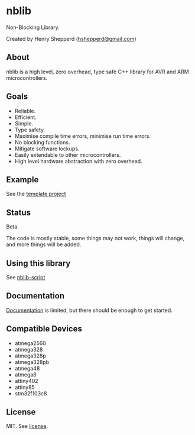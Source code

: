 # nblib

Non-Blocking Library.

Created by Henry Shepperd (hshepperd@gmail.com)

## About

nblib is a high level, zero overhead, type safe C++ library for AVR and ARM microcontrollers.

## Goals

* Reliable.
* Efficient.
* Simple.
* Type safety.
* Maximise compile time errors, minimise run time errors.
* No blocking functions.
* Mitigate software lockups.
* Easily extendable to other microcontrollers.
* High level hardware abstraction with zero overhead.

## Example

See the [template project](https://github.com/xenris/nblib-project-template)

## Status

Beta

The code is mostly stable, some things may not work, things will change, and more things will be added.

## Using this library

See [nblib-script](https://github.com/xenris/nblib-script)

## Documentation

[Documentation](docs/index.hpp.md) is limited, but there should be enough to get started.

## Compatible Devices

* atmega2560
* atmega328
* atmega328p
* atmega328pb
* atmega48
* atmega8
* attiny402
* attiny85
* stm32f103c8

## License

MIT. See [license](license).
